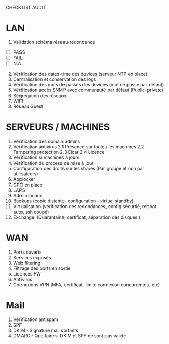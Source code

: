 CHECKLIST AUDIT 

# LAN
1. Validation schéma réseau-redondance
- [ ] PASS
- [ ] FAIL
- [ ] N.A.
2. Vérification des dates-time des devices (serveur NTP en place)
3. Centralisation et conservation des logs
4. Vérification des mots de passes des devices (mot de passe par défaut)
5. Vérification accès SNMP avec communauté par défaut (Public-private)
6. Ségrégation des réseaux
7. WIFI
8. Réseau Guest
 
# SERVEURS / MACHINES
1. Vérification des domain admins
2. Vérification antivirus
        2.1 Présence sur toutes les machines
        2.2 Tampering protection
        2.3 Eicar
        2.4 Licence
3. Vérification si machines à jours
4. Vérification du process de mise à jour
5. Configuration des droits sur les shares (Par groupe et non par utilisateurs)
6. Applocker
7. GPO en place
8. LAPS
9. Admin locaux
10. Backups (copie distante- configuration - virtual standby)
11. Virtualisation (vérification des redondances, config sécurtié, reboot auto, ssh coupé)
12. Exchange: (Quarantaine, certificat, séparation des disques )
 
 
# WAN
1. Ports ouverts
2. Services exposés
3. Web filtering
4. Filtrage des ports en sortie
5. Licences FW
6. Antivirus
7. Connexions VPN (MFA, certificat, limite connexion concurrentes, etc)
 
# Mail
1. Vérification antispam
2. SPF
3. DKIM - Signature mail sortants
4. DMARC - Que faire si DKIM et SPF ne sont pas valide
